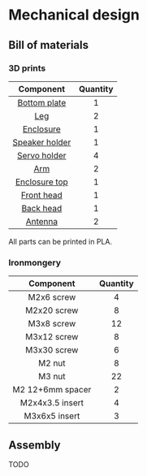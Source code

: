 # Mechanical design

## Bill of materials

### 3D prints

| Component       |    Quantity     |
| :-------------: | :-------------: |
| [Bottom plate](https://github.com/RomainMaure/PixelBot/blob/main/stl/bottom_plate.stl) |        1        |
| [Leg](https://github.com/RomainMaure/PixelBot/blob/main/stl/leg.stl) |        2        |
| [Enclosure](https://github.com/RomainMaure/PixelBot/blob/main/stl/enclosure.stl) |        1        |
| [Speaker holder](https://github.com/RomainMaure/PixelBot/blob/main/stl/speaker_holder.stl)    |        1        |
| [Servo holder](https://github.com/RomainMaure/PixelBot/blob/main/stl/servo_holder.stl) |        4        |
| [Arm](https://github.com/RomainMaure/PixelBot/blob/main/stl/arm.stl)    |        2        |
| [Enclosure top](https://github.com/RomainMaure/PixelBot/blob/main/stl/enclosure_top.stl)    |        1        |
| [Front head](https://github.com/RomainMaure/PixelBot/blob/main/stl/front_head.stl)    |        1        |
| [Back head](https://github.com/RomainMaure/PixelBot/blob/main/stl/back_head.stl)    |        1        |
| [Antenna](https://github.com/RomainMaure/PixelBot/blob/main/stl/antenna.stl)    |        2        |

All parts can be printed in PLA.

### Ironmongery

| Component       |    Quantity     |
| :-------------: | :-------------: |
| M2x6 screw    |        4        |
| M2x20 screw    |        8        |
| M3x8 screw    |        12        |
| M3x12 screw    |        8        |
| M3x30 screw    |        6        |
| M2 nut    |        8        |
| M3 nut    |        22        |
| M2 12+6mm spacer    |        2        |
| M2x4x3.5 insert    |        4        |
| M3x6x5 insert    |        3        |

## Assembly

TODO
